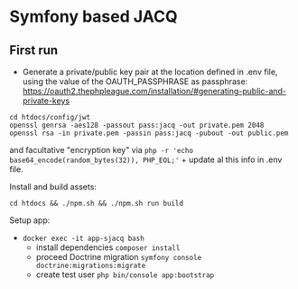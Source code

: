 # Symfony based JACQ

## First run
* Generate a private/public key pair at the location defined in .env file, using the value of the  OAUTH_PASSPHRASE as passphrase: https://oauth2.thephpleague.com/installation/#generating-public-and-private-keys
```shell
cd htdocs/config/jwt
openssl genrsa -aes128 -passout pass:jacq -out private.pem 2048
openssl rsa -in private.pem -passin pass:jacq -pubout -out public.pem
```
and facultative "encryption key" via ```php -r 'echo base64_encode(random_bytes(32)), PHP_EOL;'``` + update al this info in .env file.

Install and build assets:
```shell
cd htdocs && ./npm.sh && ./npm.sh run build
```

Setup app:
* ```docker exec -it app-sjacq bash```
  * install dependencies ```composer install```
  * proceed Doctrine migration ```symfony console doctrine:migrations:migrate```
  * create test user ```php bin/console app:bootstrap```

